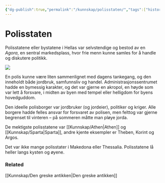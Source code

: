 ```yaml
---
{"dg-publish":true,"permalink":"/kunnskap/polisstaten/","tags":["historie"]}
---
```


# Polisstaten
Polisstatene eller bystatene i Hellas var selvstendige og bestod av en *Agora*, en sentral markedsplass, hvor frie menn kunne samles for å handle og diskutere politikk. 

![](https://media.snl.no/media/18721/standard_hellasKart1cc2.png)

En polis kunne være liten sammenlignet med dagens tankegang, og den inneholdt både jordbruk, samfunnsliv og handel. Administrasjonssentrumet hadde en bymessig karakter, og det var gjerne en akropol, en høyde som var lett å forsvare, i midten av byen med tempel eller helligdom for byens hovedguddom.

Den ideelle polisborger var jordbruker (og jordeier), politiker og kriger. Alle borgere hadde felles ansvar for forsvaret av polisen, men felttog var gjerne begrenset til vinteren – på sommeren måtte man pløye jorda.

De mektigste polisstatene var [[Kunnskap/Athen\|Athen]] og [[Kunnskap/Sparta\|Sparta]], andre kjente eksempler er Theben, Korint og Argos.

Det var ikke mange polisstater i Makedona eller Thessalia. Polisstatene lå heller langs kysten og øyene.

### Related
[[Kunnskap/Den greske antikken\|Den greske antikken]]
